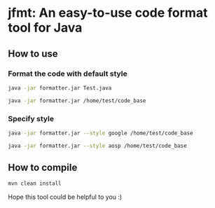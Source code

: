 # jfmt: An easy-to-use code format tool for Java

## How to use

### Format the code with default style
```Bash
java -jar formatter.jar Test.java
```

```Bash
java -jar formatter.jar /home/test/code_base
```

### Specify style
```Bash
java -jar formatter.jar --style google /home/test/code_base
```

```Bash
java -jar formatter.jar --style aosp /home/test/code_base
```

## How to compile

```Bash
mvn clean install
```

Hope this tool could be helpful to you :)
